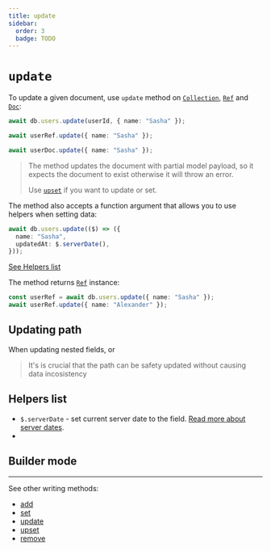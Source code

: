 ```yaml
---
title: update
sidebar:
  order: 3
  badge: TODO
---
```


# `update`

To update a given document, use `update` method on [`Collection`](/docs/classes/collection), [`Ref`](/docs/classes/ref) and [`Doc`](/docs/classes/doc):

```ts
await db.users.update(userId, { name: "Sasha" });

await userRef.update({ name: "Sasha" });

await userDoc.update({ name: "Sasha" });
```

> The method updates the document with partial model payload, so it expects the document to exist otherwise it will throw an error.
>
> Use [`upset`](/docs/api/upset) if you want to update or set.

The method also accepts a function argument that allows you to use helpers when setting data:

```ts
await db.users.update(($) => ({
  name: "Sasha",
  updatedAt: $.serverDate(),
}));
```

[See Helpers list](#helpers-list)

The method returns [`Ref`](/docs/classes/ref) instance:

```ts
const userRef = await db.users.update({ name: "Sasha" });
await userRef.update({ name: "Alexander" });
```

## Updating path

When updating nested fields, or

> It's is crucial that the path can be safety updated without causing data incosistency

## Helpers list

- `$.serverDate` - set current server date to the field. [Read more about server dates](https://firebase.google.com/docs/firestore/manage-data/add-data#server_timestamp).
-

## Builder mode

---

See other writing methods:

- [add](/docs/api/add)
- [set](/docs/api/set)
- [update](/docs/api/update)
- [upset](/docs/api/upset)
- [remove](/docs/api/remove)
